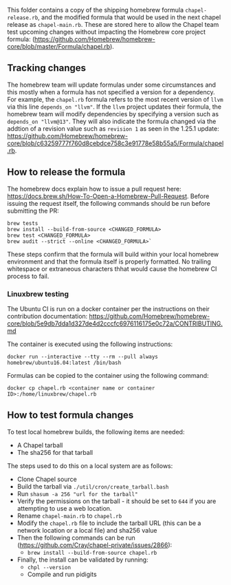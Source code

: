 
This folder contains a copy of the shipping homebrew formula `chapel-release.rb`, 
and the modified formula that would be used in the next chapel release as 
`chapel-main.rb`.  These are stored here to allow the Chapel team test upcoming changes without 
impacting the Homebrew core project formula: (https://github.com/Homebrew/homebrew-core/blob/master/Formula/chapel.rb).   
## Tracking changes
The homebrew team will update formulas under some circumstances and this mostly when a formula
has not specified a version for a dependency.  For example, the `chapel.rb` formula refers to the 
most recent version of `llvm` via this line `depends_on "llvm"`.  If the `llvm` project updates their 
formula, the homebrew team will modify dependencies by specifying a version such as `depends_on "llvm@13"`.
They will also indicate the formula changed via the addtion of a revision value such as `revision 1` as seen
in the 1.25.1 update:  https://github.com/Homebrew/homebrew-core/blob/c63259777f760d8cebdce758c3e91778e58b55a5/Formula/chapel.rb. 

## How to release the formula 
The homebrew docs explain how to issue a pull request here:  
https://docs.brew.sh/How-To-Open-a-Homebrew-Pull-Request.  Before issuing the request itself, 
the following commands should be run before submitting the PR: 
```
brew tests
brew install --build-from-source <CHANGED_FORMULA>
brew test <CHANGED_FORMULA>
brew audit --strict --online <CHANGED_FORMULA>`
```

These steps confirm that the formula will build within your local homebrew environment and 
that the formula itself is properly formatted.  No trailing whitespace or extraneous characters
thhat would cause the homebrew CI process to fail. 

### Linuxbrew testing 
The Ubuntu CI is run on a docker container per the instructions on their contribution documentation: 
https://github.com/Homebrew/homebrew-core/blob/5e9db7dda1d327de4d2cccfc6976116175e0c72a/CONTRIBUTING.md

The container is executed using the following instructions: 
```
docker run --interactive --tty --rm --pull always homebrew/ubuntu16.04:latest /bin/bash
```

Formulas can be copied to the container using the following command: 
```
docker cp chapel.rb <container name or container ID>:/home/linuxbrew/chapel.rb
```

## How to test formula changes
To test local homebrew builds, the following items are needed: 
 - A Chapel tarball 
 - The sha256 for that tarball

 The steps used to do this on a local system are as follows: 
 - Clone Chapel source 
 - Build the tarball via `./util/cron/create_tarball.bash`
 - Run `shasum -a 256 "url for the tarball"`
 - Verify the permissions on the tarball - it should be set to `644` if you are attempting to use a web location. 
 - Rename `chapel-main.rb` to `chapel.rb` 
 - Modify the `chapel.rb` file to include the tarball URL (this can be a network location or a local file) and sha256 value
 - Then the following commands can be run (https://github.com/Cray/chapel-private/issues/2866): 
   - `brew install --build-from-source chapel.rb`
 - Finally, the install can be validated by running: 
   - `chpl --version`
   - Compile and run pidigits